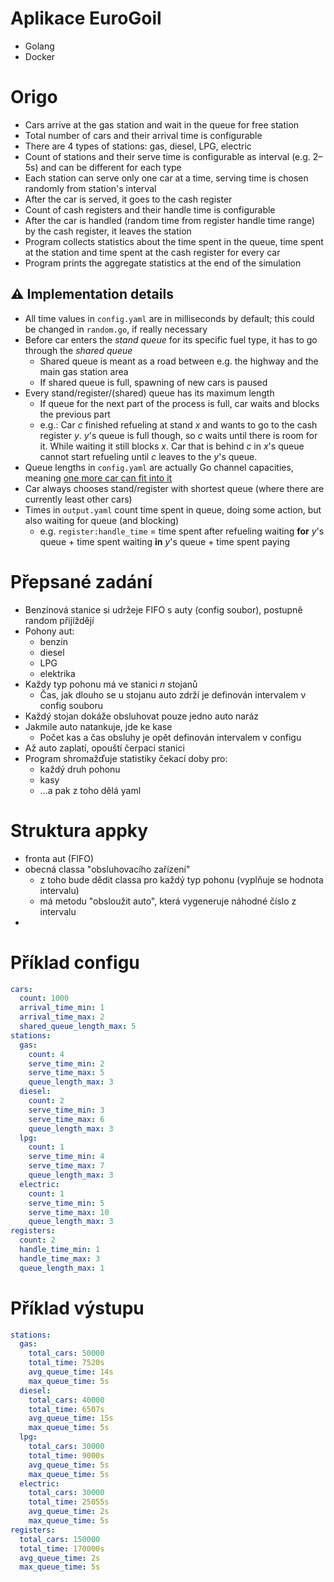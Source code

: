 # Aplikace EuroGoil

- Golang
- Docker

# Origo
- Cars arrive at the gas station and wait in the queue for free station
- Total number of cars and their arrival time is configurable
- There are 4 types of stations: gas, diesel, LPG, electric
- Count of stations and their serve time is configurable as interval (e.g. 2–5s) and can be different for each type
- Each station can serve only one car at a time, serving time is chosen randomly from station's interval
- After the car is served, it goes to the cash register
- Count of cash registers and their handle time is configurable
- After the car is handled (random time from register handle time range) by the cash register, it leaves the station
- Program collects statistics about the time spent in the queue, time spent at the station and time spent at the cash register for every car
- Program prints the aggregate statistics at the end of the simulation

## ⚠ Implementation details

* All time values in `config.yaml` are in milliseconds by default; this could be changed in `random.go`, if really necessary
* Before car enters the _stand queue_ for its specific fuel type, it has to go through the _shared queue_
  * Shared queue is meant as a road between e.g. the highway and the main gas station area
  * If shared queue is full, spawning of new cars is paused
* Every stand/register/(shared) queue has its maximum length
  * If queue for the next part of the process is full, car waits and blocks the previous part
  * e.g.: Car _c_ finished refueling at stand _x_ and wants to go to the cash register _y_. _y_'s queue is full though, so _c_ waits until there is room for it. While waiting it still blocks _x_. Car that is behind _c_ in _x_'s queue cannot start refueling until _c_ leaves to the _y_'s queue.
* Queue lengths in `config.yaml` are actually Go channel capacities, meaning [one more car can fit into it](https://stackoverflow.com/a/25539742)
* Car always chooses stand/register with shortest queue (where there are currently least other cars)
* Times in `output.yaml` count time spent in queue, doing some action, but also waiting for queue (and blocking)
  * e.g. `register:handle_time` = time spent after refueling waiting __for__ _y_'s queue + time spent waiting __in__ _y_'s queue + time spent paying

# Přepsané zadání

- Benzínová stanice si udržeje FIFO s auty (config soubor), postupně random přijíždějí
- Pohony aut:
    - benzin
    - diesel
    - LPG
    - elektrika
- Každy typ pohonu má ve stanici *n* stojanů
    - Čas, jak dlouho se u stojanu auto zdrží je definován intervalem v config souboru
- Každý stojan dokáže obsluhovat pouze jedno auto naráz
- Jakmile auto natankuje, jde ke kase
    - Počet kas a čas obsluhy je opět definován intervalem v configu
- Až auto zaplatí, opouští čerpací stanici
- Program shromažďuje statistiky čekací doby pro:
    - každý druh pohonu
    - kasy
    - ...a pak z toho dělá yaml

# Struktura appky

- fronta aut (FIFO)
- obecná classa "obsluhovacího zařízení" 
    - z toho bude dědit classa pro každý typ pohonu (vyplňuje se hodnota intervalu)
    - má metodu "obsloužit auto", která vygeneruje náhodné číslo z intervalu
- 
# Příklad configu

```yaml
cars:
  count: 1000
  arrival_time_min: 1
  arrival_time_max: 2
  shared_queue_length_max: 5
stations:
  gas:
    count: 4
    serve_time_min: 2
    serve_time_max: 5
    queue_length_max: 3
  diesel:
    count: 2
    serve_time_min: 3
    serve_time_max: 6
    queue_length_max: 3
  lpg:
    count: 1
    serve_time_min: 4
    serve_time_max: 7
    queue_length_max: 3
  electric:
    count: 1
    serve_time_min: 5
    serve_time_max: 10
    queue_length_max: 3
registers:
  count: 2
  handle_time_min: 1
  handle_time_max: 3
  queue_length_max: 1

```

# Příklad výstupu

```yaml
stations:
  gas:
    total_cars: 50000
    total_time: 7520s
    avg_queue_time: 14s
    max_queue_time: 5s
  diesel:
    total_cars: 40000
    total_time: 6507s
    avg_queue_time: 15s
    max_queue_time: 5s
  lpg:
    total_cars: 30000
    total_time: 9000s
    avg_queue_time: 5s
    max_queue_time: 5s
  electric:
    total_cars: 30000
    total_time: 25055s
    avg_queue_time: 2s
    max_queue_time: 5s
registers:
  total_cars: 150000
  total_time: 170000s
  avg_queue_time: 2s
  max_queue_time: 5s

```